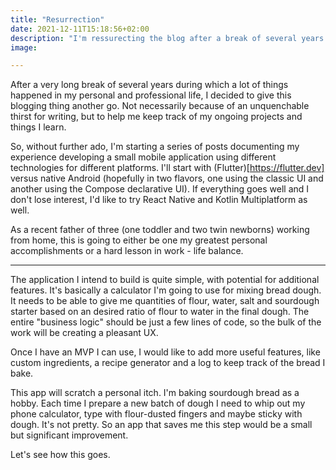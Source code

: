 ```yaml
---
title: "Resurrection"
date: 2021-12-11T15:18:56+02:00
description: "I'm ressurecting the blog after a break of several years."
image: 

---
```


After a very long break of several years during which a lot of things happened in my personal and professional life, I decided to give this blogging thing another go. Not necessarily because of an unquenchable thirst for writing, but to help me keep track of my ongoing projects and things I learn.

So, without further ado, I'm starting a series of posts documenting my experience developing a small mobile application using different technologies for different platforms. I'll start with (Flutter)[https://flutter.dev] versus native Android (hopefully in two flavors, one using the classic UI and another using the Compose declarative UI). If everything goes well and I don't lose interest, I'd like to try React Native and Kotlin Multiplatform as well.

As a recent father of three (one toddler and two twin newborns) working from home, this is going to either be one my greatest personal accomplishments or a hard lesson in work - life balance.

----

The application I intend to build is quite simple, with potential for additional features. It's basically a calculator I'm going to use for mixing bread dough. It needs to be able to give me quantities of flour, water, salt and sourdough starter based on an desired ratio of flour to water in the final dough. The entire "business logic" should be just a few lines of code, so the bulk of the work will be creating a pleasant UX.

Once I have an MVP I can use, I would like to add more useful features, like custom ingredients, a recipe generator and a log to keep track of the bread I bake.

This app will scratch a personal itch. I'm baking sourdough bread as a hobby. Each time I prepare a new batch of dough I need to whip out my phone calculator, type with flour-dusted fingers and maybe sticky with dough. It's not pretty. So an app that saves me this step would be a small but significant improvement.

Let's see how this goes.
